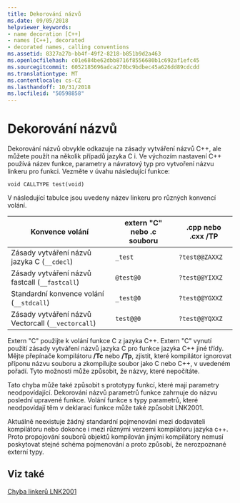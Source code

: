 ```yaml
---
title: Dekorování názvů
ms.date: 09/05/2018
helpviewer_keywords:
- name decoration [C++]
- names [C++], decorated
- decorated names, calling conventions
ms.assetid: 8327a27b-bb4f-49f2-8218-b851b9d2a463
ms.openlocfilehash: c01e684be62dbb8716f8556680b1c692af1efc45
ms.sourcegitcommit: 6052185696adca270bc9bdbec45a626dd89cdcdd
ms.translationtype: MT
ms.contentlocale: cs-CZ
ms.lasthandoff: 10/31/2018
ms.locfileid: "50598858"
---
```

# <a name="name-decoration"></a>Dekorování názvů

Dekorování názvů obvykle odkazuje na zásady vytváření názvů C++, ale můžete použít na několik případů jazyka C i. Ve výchozím nastavení C++ používá název funkce, parametry a návratový typ pro vytvoření názvu linkeru pro funkci. Vezměte v úvahu následující funkce:

```
void CALLTYPE test(void)
```

V následující tabulce jsou uvedeny název linkeru pro různých konvencí volání.

|Konvence volání|extern "C" nebo .c souboru|.cpp nebo .cxx /TP|
|------------------------|---------------------------|------------------------|
|Zásady vytváření názvů jazyka C (`__cdecl`)|`_test`|`?test@@ZAXXZ`|
|Zásady vytváření názvů fastcall (`__fastcall`)|`@test@0`|`?test@@YIXXZ`|
|Standardní konvence volání (`__stdcall`)|`_test@0`|`?test@@YGXXZ`|
|Zásady vytváření názvů Vectorcall (`__vectorcall`)|`test@@0`|`?test@@YQXXZ`|

Extern "C" použijte k volání funkce C z jazyka C++. Extern "C" vynutí použití zásady vytváření názvů jazyka C pro funkce jazyka C++ jiné třídy. Mějte přepínače kompilátoru **/Tc** nebo **/Tp**, zjistit, které kompilátor ignorovat příponu názvu souboru a zkompilujte soubor jako C nebo C++, v uvedeném pořadí. Tyto možnosti může způsobit, že názvy, které nepočítáte.

Tato chyba může také způsobit s prototypy funkcí, které mají parametry neodpovídající. Dekorování názvů parametrů funkce zahrnuje do názvu poslední upravené funkce. Volání funkce s typy parametrů, které neodpovídají těm v deklaraci funkce může také způsobit LNK2001.

Aktuálně neexistuje žádný standardní pojmenování mezi dodavateli kompilátoru nebo dokonce i mezi různými verzemi kompilátoru jazyka c++. Proto propojování souborů objektů kompilován jinými kompilátory nemusí poskytovat stejné schéma pojmenování a proto způsobí, že nerozpoznané externí typy.

## <a name="see-also"></a>Viz také

[Chyba linkerů LNK2001](../../error-messages/tool-errors/linker-tools-error-lnk2001.md)